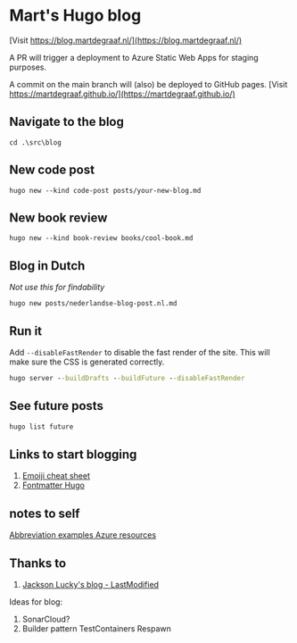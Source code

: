 # Mart's Hugo blog

[Visit https://blog.martdegraaf.nl/](https://blog.martdegraaf.nl/)

A PR will trigger a deployment to Azure Static Web Apps for staging purposes.

A commit on the main branch will (also) be deployed to GitHub pages.
[Visit https://martdegraaf.github.io/](https://martdegraaf.github.io/)

## Navigate to the blog
`cd .\src\blog`

## New code post

`hugo new --kind code-post posts/your-new-blog.md`

## New book review

`hugo new --kind book-review books/cool-book.md`

## Blog in Dutch

_Not use this for findability_

`hugo new posts/nederlandse-blog-post.nl.md`


## Run it

Add `--disableFastRender` to disable the fast render of the site. This will make sure the CSS is generated correctly.

```cmd
hugo server --buildDrafts --buildFuture --disableFastRender
```

## See future posts

```cmd
hugo list future
```

## Links to start blogging

1. [Emoiji cheat sheet](https://www.webfx.com/tools/emoji-cheat-sheet/)
1. [Fontmatter Hugo](https://gohugo.io/content-management/front-matter/)

## notes to self

[Abbreviation examples Azure resources](https://learn.microsoft.com/en-us/azure/cloud-adoption-framework/ready/azure-best-practices/resource-abbreviations)

## Thanks to

1. [Jackson Lucky's blog - LastModified](https://www.jacksonlucky.net/posts/use-lastmod-with-papermod/)


Ideas for blog:
1. SonarCloud?
1. Builder pattern TestContainers Respawn
